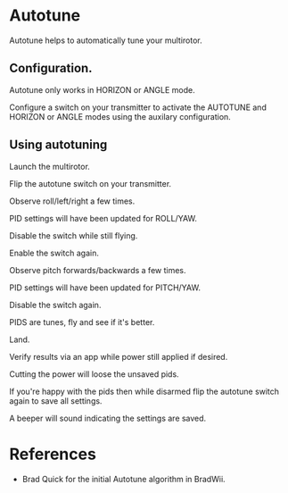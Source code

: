 # Autotune

Autotune helps to automatically tune your multirotor.

## Configuration.

Autotune only works in HORIZON or ANGLE mode.

Configure a switch on your transmitter to activate the AUTOTUNE and HORIZON or ANGLE modes using the auxilary configuration.

## Using autotuning

Launch the multirotor.

Flip the autotune switch on your transmitter.

Observe roll/left/right a few times.

PID settings will have been updated for ROLL/YAW.

Disable the switch while still flying.

Enable the switch again.

Observe pitch forwards/backwards a few times.

PID settings will have been updated for PITCH/YAW.

Disable the switch again.

PIDS are tunes, fly and see if it's better.

Land.

Verify results via an app while power still applied if desired.

Cutting the power will loose the unsaved pids.

If you're happy with the pids then while disarmed flip the autotune switch again to save all settings.

A beeper will sound indicating the settings are saved.


# References

* Brad Quick for the initial Autotune algorithm in BradWii.